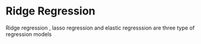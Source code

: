 # Ridge Regression
Ridge regression , lasso regression and elastic regresssion are three type of regression models
